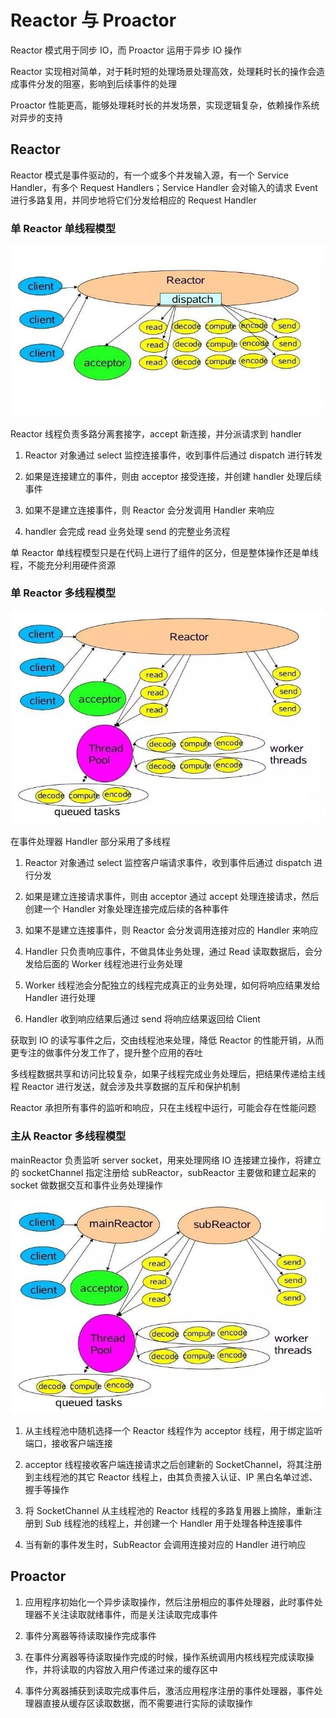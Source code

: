 # Reactor 与 Proactor

Reactor 模式用于同步 IO，而 Proactor 运用于异步 IO 操作

Reactor 实现相对简单，对于耗时短的处理场景处理高效，处理耗时长的操作会造成事件分发的阻塞，影响到后续事件的处理

Proactor 性能更高，能够处理耗时长的并发场景，实现逻辑复杂，依赖操作系统对异步的支持

## Reactor

Reactor 模式是事件驱动的，有一个或多个并发输入源，有一个 Service Handler，有多个 Request Handlers；Service Handler 会对输入的请求 Event 进行多路复用，并同步地将它们分发给相应的 Request Handler

### 单 Reactor 单线程模型

![](../Picture/Network/reactor_proactor/01.jpeg)

Reactor 线程负责多路分离套接字，accept 新连接，并分派请求到 handler

1. Reactor 对象通过 select 监控连接事件，收到事件后通过 dispatch 进行转发

2. 如果是连接建立的事件，则由 acceptor 接受连接，并创建 handler 处理后续事件

3. 如果不是建立连接事件，则 Reactor 会分发调用 Handler 来响应

4. handler 会完成 read 业务处理 send 的完整业务流程

单 Reactor 单线程模型只是在代码上进行了组件的区分，但是整体操作还是单线程，不能充分利用硬件资源

### 单 Reactor 多线程模型

![](../Picture/Network/reactor_proactor/02.jpeg)

在事件处理器 Handler 部分采用了多线程

1. Reactor 对象通过 select 监控客户端请求事件，收到事件后通过 dispatch 进行分发

2. 如果是建立连接请求事件，则由 acceptor 通过 accept 处理连接请求，然后创建一个 Handler 对象处理连接完成后续的各种事件

3. 如果不是建立连接事件，则 Reactor 会分发调用连接对应的 Handler 来响应

4. Handler 只负责响应事件，不做具体业务处理，通过 Read 读取数据后，会分发给后面的 Worker 线程池进行业务处理

5. Worker 线程池会分配独立的线程完成真正的业务处理，如何将响应结果发给 Handler 进行处理

6. Handler 收到响应结果后通过 send 将响应结果返回给 Client

获取到 IO 的读写事件之后，交由线程池来处理，降低 Reactor 的性能开销，从而更专注的做事件分发工作了，提升整个应用的吞吐

多线程数据共享和访问比较复杂，如果子线程完成业务处理后，把结果传递给主线程 Reactor 进行发送，就会涉及共享数据的互斥和保护机制

Reactor 承担所有事件的监听和响应，只在主线程中运行，可能会存在性能问题

### 主从 Reactor 多线程模型

mainReactor 负责监听 server socket，用来处理网络 IO 连接建立操作，将建立的 socketChannel 指定注册给 subReactor，subReactor 主要做和建立起来的 socket 做数据交互和事件业务处理操作

![](../Picture/Network/reactor_proactor/03.jpeg)

1. 从主线程池中随机选择一个 Reactor 线程作为 acceptor 线程，用于绑定监听端口，接收客户端连接

2. acceptor 线程接收客户端连接请求之后创建新的 SocketChannel，将其注册到主线程池的其它 Reactor 线程上，由其负责接入认证、IP 黑白名单过滤、握手等操作

3. 将 SocketChannel 从主线程池的 Reactor 线程的多路复用器上摘除，重新注册到 Sub 线程池的线程上，并创建一个 Handler 用于处理各种连接事件

4. 当有新的事件发生时，SubReactor 会调用连接对应的 Handler 进行响应


## Proactor

1. 应用程序初始化一个异步读取操作，然后注册相应的事件处理器，此时事件处理器不关注读取就绪事件，而是关注读取完成事件

2. 事件分离器等待读取操作完成事件

3. 在事件分离器等待读取操作完成的时候，操作系统调用内核线程完成读取操作，并将读取的内容放入用户传递过来的缓存区中

4. 事件分离器捕获到读取完成事件后，激活应用程序注册的事件处理器，事件处理器直接从缓存区读取数据，而不需要进行实际的读取操作